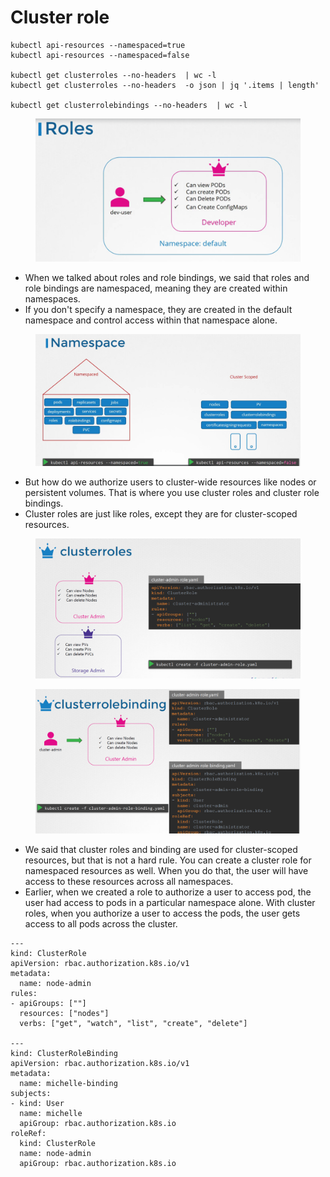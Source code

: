 # Cluster role

```
kubectl api-resources --namespaced=true
kubectl api-resources --namespaced=false

kubectl get clusterroles --no-headers  | wc -l 
kubectl get clusterroles --no-headers  -o json | jq '.items | length'

kubectl get clusterrolebindings --no-headers  | wc -l
```

<figure><img src="../.gitbook/assets/image (111).png" alt=""><figcaption></figcaption></figure>

* When we talked about roles and role bindings, we said that roles and role bindings are namespaced, meaning they are created within namespaces.&#x20;
* If you don't specify a namespace, they are created in the default namespace and control access within that namespace alone.

<figure><img src="../.gitbook/assets/image (112).png" alt=""><figcaption></figcaption></figure>

* But how do we authorize users to cluster-wide resources like nodes or persistent volumes. That is where you use cluster roles and cluster role bindings.&#x20;
* Cluster roles are just like roles, except they are for cluster-scoped resources.

<figure><img src="../.gitbook/assets/image (113).png" alt=""><figcaption></figcaption></figure>

<figure><img src="../.gitbook/assets/image (114).png" alt=""><figcaption></figcaption></figure>

* We said that cluster roles and binding are used for cluster-scoped resources, but that is not a hard rule. You can create a cluster role for namespaced resources as well. When you do that, the user will have access to these resources across all namespaces.
* Earlier, when we created a role to authorize a user to access pod, the user had access to pods in a particular namespace alone. With cluster roles, when you authorize a user to access the pods, the user gets access to all pods across the cluster.

```
---
kind: ClusterRole
apiVersion: rbac.authorization.k8s.io/v1
metadata:
  name: node-admin
rules:
- apiGroups: [""]
  resources: ["nodes"]
  verbs: ["get", "watch", "list", "create", "delete"]

---
kind: ClusterRoleBinding
apiVersion: rbac.authorization.k8s.io/v1
metadata:
  name: michelle-binding
subjects:
- kind: User
  name: michelle
  apiGroup: rbac.authorization.k8s.io
roleRef:
  kind: ClusterRole
  name: node-admin
  apiGroup: rbac.authorization.k8s.io
```
